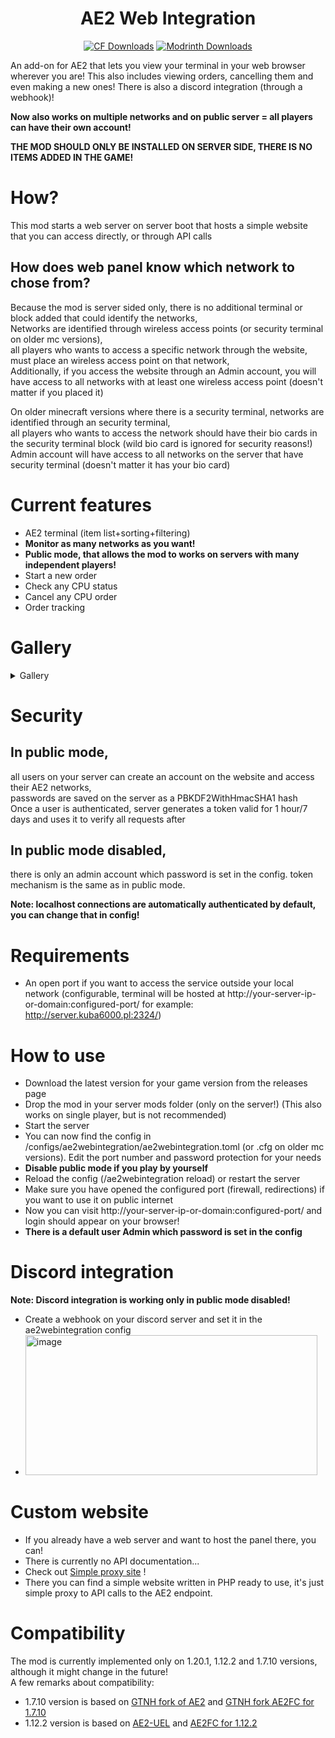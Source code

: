 <div align=center>

# AE2 Web Integration

[![CF Downloads](https://cf.way2muchnoise.eu/full_1122761_downloads.svg)](https://www.curseforge.com/minecraft/mc-mods/ae2-web-integration) [![Modrinth Downloads](https://img.shields.io/modrinth/dt/8MGTfmHF?logo=modrinth)
](https://modrinth.com/mod/ae2-web-integration)

</div>

An add-on for AE2 that lets you view your terminal in your web browser wherever you are! This also includes viewing orders, cancelling them and even making a new ones!   There is also a discord integration (through a webhook)!  

**Now also works on multiple networks and on public server = all players can have their own account!**   

**THE MOD SHOULD ONLY BE INSTALLED ON SERVER SIDE, THERE IS NO ITEMS ADDED IN THE GAME!**

# How?

This mod starts a web server on server boot that hosts a simple website that you can access directly, or through API calls  

## How does web panel know which network to chose from?

Because the mod is server sided only, there is no additional terminal or block added that could identify the networks,  
Networks are identified through wireless access points (or security terminal on older mc versions),  
all players who wants to access a specific network through the website, must place an wireless access point on that network,  
Additionally, if you access the website through an Admin account, you will have access to all networks with at least one wireless access point (doesn't matter if you placed it) 
  
On older minecraft versions where there is a security terminal, networks are identified through an security terminal,  
all players who wants to access the network should have their bio cards in the security terminal block (wild bio card is ignored for security reasons!)
Admin account will have access to all networks on the server that have security terminal (doesn't matter it has your bio card)

# Current features

- AE2 terminal (item list+sorting+filtering)
- **Monitor as many networks as you want!**
- **Public mode, that allows the mod to works on servers with many independent players!**
- Start a new order
- Check any CPU status
- Cancel any CPU order
- Order tracking

# Gallery

<details>
<summary>Gallery</summary>

<img width="2560" height="1440" alt="image" src="https://github.com/user-attachments/assets/9363c6c4-26dd-46fe-a6c2-84111338e6b0" />
<img width="737" height="70" alt="image" src="https://github.com/user-attachments/assets/2d95024e-25ca-415f-a63d-945f2c906302" />
<img width="2560" height="1440" alt="image" src="https://github.com/user-attachments/assets/c880a117-75d3-4d53-9ebf-db67135a3275" />
<img width="2560" height="1440" alt="image" src="https://github.com/user-attachments/assets/2aeb72af-7abf-4cad-9a7a-1f66bd243594" />

</details>

# Security

## In public mode,

all users on your server can create an account on the website and access their AE2 networks,  
passwords are saved on the server as a PBKDF2WithHmacSHA1 hash  
Once a user is authenticated, server generates a token valid for 1 hour/7 days and uses it to verify all requests after  

## In public mode disabled,
 there is only an admin account which password is set in the config.
token mechanism is the same as in public mode.

**Note: localhost connections are automatically authenticated by default, you can change that in config!**

# Requirements

- An open port if you want to access the service outside your local network (configurable, terminal will be hosted at http://your-server-ip-or-domain:configured-port/ for example: http://server.kuba6000.pl:2324/)

# How to use

- Download the latest version for your game version from the releases page
- Drop the mod in your server mods folder (only on the server!) (This also works on single player, but is not recommended)
- Start the server
- You can now find the config in /configs/ae2webintegration/ae2webintegration.toml (or .cfg on older mc versions). Edit the port number and password protection for your needs
- **Disable public mode if you play by yourself**
- Reload the config (/ae2webintegration reload) or restart the server
- Make sure you have opened the configured port (firewall, redirections) if you want to use it on public internet
- Now you can visit http://your-server-ip-or-domain:configured-port/ and login should appear on your browser!
- **There is a default user Admin which password is set in the config**

# Discord integration

**Note: Discord integration is working only in public mode disabled!**
- Create a webhook on your discord server and set it in the ae2webintegration config
- <img width="467" height="224" alt="image" src="https://github.com/user-attachments/assets/f9f7635d-676c-40a3-8334-f7fa35e5867a" />


# Custom website

- If you already have a web server and want to host the panel there, you can!
- There is currently no API documentation...
- Check out [Simple proxy site](https://github.com/kuba6000/AE2-Web-Integration/tree/master/example_website) !
- There you can find a simple website written in PHP ready to use, it's just simple proxy to API calls to the AE2 endpoint.

# Compatibility

The mod is currently implemented only on 1.20.1, 1.12.2 and 1.7.10 versions, although it might change in the future!   
A few remarks about compatibility:
- 1.7.10 version is based on [GTNH fork of AE2](https://github.com/GTNewHorizons/Applied-Energistics-2-Unofficial) and [GTNH fork AE2FC for 1.7.10](https://github.com/GTNewHorizons/AE2FluidCraft-Rework)
- 1.12.2 version is based on [AE2-UEL](https://github.com/AE2-UEL/Applied-Energistics-2) and [AE2FC for 1.12.2](https://github.com/AE2-UEL/AE2FluidCraft-Rework/)
